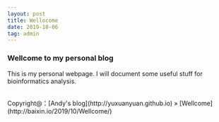 ```yaml
---
layout: post
title: Wellocome
date: 2019-10-06 
tag: admin
---
```


### Wellcome to my personal blog

This is my personal webpage. I will document some useful stuff for bioinformatics analysis.


<br>
Copyright@：[Andy's blog](http://yuxuanyuan.github.io) » [Wellcome](http://baixin.io/2019/10/Wellcome/)  



